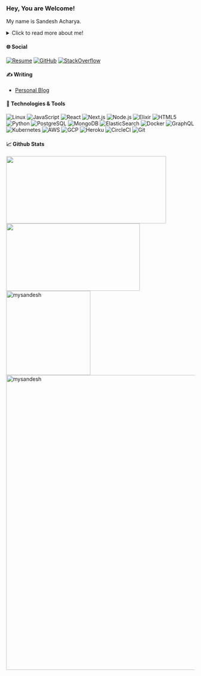 ### Hey, You are Welcome!

My name is Sandesh Acharya.

<details>
  <summary>Click to read more about me!</summary>
  
I code in JavaScript and Python.

My github profile is at https://github.com/mysandesh.
  
Feel free to connect and message me.
</details>

#### &#127760; Social

[![Resume](https://img.shields.io/badge/resume-mysandesh-blue)](https://mysandesh.github.io/resume/)
[![GitHub](https://img.shields.io/github/followers/mysandesh?label=follow&style=social)](https://github.com/mysandesh) 
[![StackOverflow](https://img.shields.io/stackexchange/stackoverflow/r/21071933)](https://stackoverflow.com/users/21071933/mysandesh) 

#### &#x270d; Writing

- [Personal Blog](https://acharyasandesh.com.np)


#### &#128295; Technologies & Tools

![Linux](https://img.shields.io/badge/OS-Linux-informational?style=flat&logo=linux&logoColor=white&color=2bbc8a) 
![JavaScript](https://img.shields.io/badge/Code-JavaScript-informational?style=flat&logo=javascript&logoColor=white&color=2bbc8a) 
![React](https://img.shields.io/badge/Code-React-informational?style=flat&logo=react&logoColor=white&color=2bbc8a) 
![Next.js](https://img.shields.io/badge/Code-NextJS-informational?style=flat&logo=next.js&logoColor=white&color=2bbc8a) 
![Node.js](https://img.shields.io/badge/Code-NodeJS-informational?style=flat&logo=node.js&logoColor=white&color=2bbc8a) 
![Elixir](https://img.shields.io/badge/Code-Elixir-informational?style=flat&logo=elixir&logoColor=white&color=2bbc8a) 
![HTML5](https://img.shields.io/badge/-HTML5-%23E44D27?style=flat&logo=html5&logoColor=white&color=2bbc8a) 
![Python](https://img.shields.io/badge/Code-Python-informational?style=flat&logo=python&logoColor=white&color=2bbc8a) 
![PostgreSQL](https://img.shields.io/badge/Tools-PostgreSQL-informational?style=flat&logo=postgresql&logoColor=white&color=2bbc8a) 
![MongoDB](https://img.shields.io/badge/Tools-MongoDB-informational?style=flat&logo=mongodb&logoColor=white&color=2bbc8a) 
![ElasticSearch](https://img.shields.io/badge/Tools-ElasticSearch-informational?style=flat&logo=elasticsearch&logoColor=white&color=2bbc8a) 
![Docker](https://img.shields.io/badge/Tools-Docker-informational?style=flat&logo=docker&logoColor=white&color=2bbc8a) 
![GraphQL](https://img.shields.io/badge/Tools-GraphQL-informational?style=flat&logo=graphql&logoColor=white&color=2bbc8a) 
![Kubernetes](https://img.shields.io/badge/Tools-Kubernetes-informational?style=flat&logo=kubernetes&logoColor=white&color=2bbc8a) 
![AWS](https://img.shields.io/badge/Cloud-AWS-informational?style=flat&logo=amazon&logoColor=white&color=2bbc8a) 
![GCP](https://img.shields.io/badge/Cloud-Google-informational?style=flat&logo=google&logoColor=white&color=2bbc8a) 
![Heroku](https://img.shields.io/badge/DevOps-Heroku-informational?style=flat&logo=heroku&logoColor=white&color=2bbc8a) 
![CircleCI](https://img.shields.io/badge/DevOps-CircleCI-informational?style=flat&logo=circleci&logoColor=white&color=2bbc8a) 
![Git](https://img.shields.io/badge/Tools-Git-informational?style=flat&logo=git&logoColor=white&color=2bbc8a) 

#### &#x1f4c8; Github Stats

<p>
<a href="https://github.com/mysandesh">
  <img height="180em" width="427em" src="https://github-readme-stats-sigma-five.vercel.app/api?username=mysandesh&show_icons=true&line_height=26&theme=dracula&hide_border=true&include_all_commits=true&count_private=true&include_all_commits=true" />
</a>
<a href="https://github.com/mysandesh">
  <img height="180em" width="357em" src="https://github-readme-stats-sigma-five.vercel.app/api/top-langs/?username=mysandesh&count_private=true&include_all_commits=true&show_icons=true&hide_border=true&hide=c,php&layout=compact&langs_count=6&theme=dracula"/>
</a>
  <a href="https://github.com/mysandesh">
  <img height="225em" src="https://github-profile-summary-cards.vercel.app/api/cards/profile-details?username=mysandesh&theme=dracula" alt="mysandesh"/>
 </a>
   <a href="https://github.com/mysandesh">
  <img width="788em" src="https://github-readme-streak-stats.herokuapp.com/?user=mysandesh&theme=dracula&hide_border=true" alt="mysandesh"/>
 </a>
</p>
